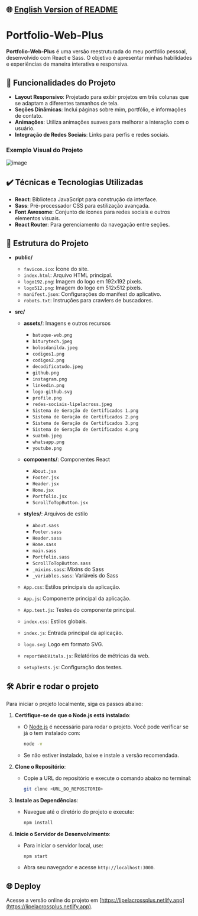 ## 🌐 [English Version of README](README_EN.md)

# Portfolio-Web-Plus

**Portfolio-Web-Plus** é uma versão reestruturada do meu portfólio pessoal, desenvolvido com React e Sass. O objetivo é apresentar minhas habilidades e experiências de maneira interativa e responsiva.

## 🔨 Funcionalidades do Projeto

- **Layout Responsivo**: Projetado para exibir projetos em três colunas que se adaptam a diferentes tamanhos de tela.
- **Seções Dinâmicas**: Inclui páginas sobre mim, portfólio, e informações de contato.
- **Animações**: Utiliza animações suaves para melhorar a interação com o usuário.
- **Integração de Redes Sociais**: Links para perfis e redes sociais.

### Exemplo Visual do Projeto

![image](https://github.com/user-attachments/assets/8b08ec4d-f113-44a3-aa07-c0b1fe5e8666)

## ✔️ Técnicas e Tecnologias Utilizadas

- **React**: Biblioteca JavaScript para construção da interface.
- **Sass**: Pré-processador CSS para estilização avançada.
- **Font Awesome**: Conjunto de ícones para redes sociais e outros elementos visuais.
- **React Router**: Para gerenciamento da navegação entre seções.

## 📁 Estrutura do Projeto

- **public/**
    - `favicon.ico`: Ícone do site.
    - `index.html`: Arquivo HTML principal.
    - `logo192.png`: Imagem do logo em 192x192 pixels.
    - `logo512.png`: Imagem do logo em 512x512 pixels.
    - `manifest.json`: Configurações do manifest do aplicativo.
    - `robots.txt`: Instruções para crawlers de buscadores.

- **src/**
    - **assets/**: Imagens e outros recursos
        - `batuque-web.png`
        - `biturytech.jpeg`
        - `bolosdanilda.jpeg`
        - `codigos1.png`
        - `codigos2.png`
        - `decodificatudo.jpeg`
        - `github.png`
        - `instagram.png`
        - `linkedin.png`
        - `logo-github.svg`
        - `profile.png`
        - `redes-sociais-lipelacross.jpeg`
        - `Sistema de Geração de Certificados 1.png`
        - `Sistema de Geração de Certificados 2.png`
        - `Sistema de Geração de Certificados 3.png`
        - `Sistema de Geração de Certificados 4.png`
        - `suatmb.jpeg`
        - `whatsapp.png`
        - `youtube.png`

    - **components/**: Componentes React
        - `About.jsx`
        - `Footer.jsx`
        - `Header.jsx`
        - `Home.jsx`
        - `Portfolio.jsx`
        - `ScrollToTopButton.jsx`

    - **styles/**: Arquivos de estilo
        - `About.sass`
        - `Footer.sass`
        - `Header.sass`
        - `Home.sass`
        - `main.sass`
        - `Portfolio.sass`
        - `ScrollToTopButton.sass`
        - `_mixins.sass`: Mixins do Sass
        - `_variables.sass`: Variáveis do Sass

    - `App.css`: Estilos principais da aplicação.
    - `App.js`: Componente principal da aplicação.
    - `App.test.js`: Testes do componente principal.
    - `index.css`: Estilos globais.
    - `index.js`: Entrada principal da aplicação.
    - `logo.svg`: Logo em formato SVG.
    - `reportWebVitals.js`: Relatórios de métricas da web.
    - `setupTests.js`: Configuração dos testes.

## 🛠️ Abrir e rodar o projeto

Para iniciar o projeto localmente, siga os passos abaixo:

1. **Certifique-se de que o Node.js está instalado**:
    - O [Node.js](https://nodejs.org/) é necessário para rodar o projeto. Você pode verificar se já o tem instalado com:
      ```bash
      node -v
      ```
    - Se não estiver instalado, baixe e instale a versão recomendada.

2. **Clone o Repositório**:
    - Copie a URL do repositório e execute o comando abaixo no terminal:
      ```bash
      git clone <URL_DO_REPOSITORIO>
      ```

3. **Instale as Dependências**:
    - Navegue até o diretório do projeto e execute:
      ```bash
      npm install
      ```

4. **Inicie o Servidor de Desenvolvimento**:
    - Para iniciar o servidor local, use:
      ```bash
      npm start
      ```
    - Abra seu navegador e acesse `http://localhost:3000`.

## 🌐 Deploy

Acesse a versão online do projeto em [https://lipelacrossplus.netlify.app](https://lipelacrossplus.netlify.app).
